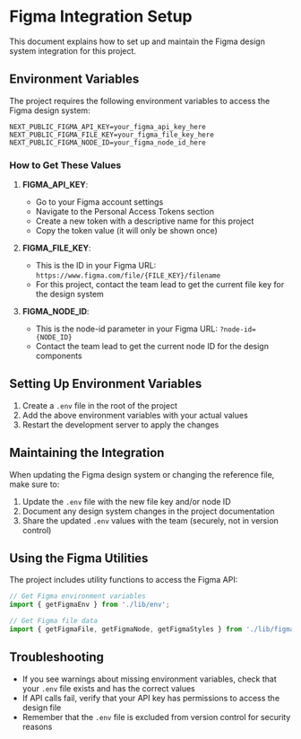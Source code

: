 # Figma Integration Setup

This document explains how to set up and maintain the Figma design system integration for this project.

## Environment Variables

The project requires the following environment variables to access the Figma design system:

```
NEXT_PUBLIC_FIGMA_API_KEY=your_figma_api_key_here
NEXT_PUBLIC_FIGMA_FILE_KEY=your_figma_file_key_here
NEXT_PUBLIC_FIGMA_NODE_ID=your_figma_node_id_here
```

### How to Get These Values

1. **FIGMA_API_KEY**:

   - Go to your Figma account settings
   - Navigate to the Personal Access Tokens section
   - Create a new token with a descriptive name for this project
   - Copy the token value (it will only be shown once)

2. **FIGMA_FILE_KEY**:

   - This is the ID in your Figma URL: `https://www.figma.com/file/{FILE_KEY}/filename`
   - For this project, contact the team lead to get the current file key for the design system

3. **FIGMA_NODE_ID**:
   - This is the node-id parameter in your Figma URL: `?node-id={NODE_ID}`
   - Contact the team lead to get the current node ID for the design components

## Setting Up Environment Variables

1. Create a `.env` file in the root of the project
2. Add the above environment variables with your actual values
3. Restart the development server to apply the changes

## Maintaining the Integration

When updating the Figma design system or changing the reference file, make sure to:

1. Update the `.env` file with the new file key and/or node ID
2. Document any design system changes in the project documentation
3. Share the updated `.env` values with the team (securely, not in version control)

## Using the Figma Utilities

The project includes utility functions to access the Figma API:

```typescript
// Get Figma environment variables
import { getFigmaEnv } from './lib/env';

// Get Figma file data
import { getFigmaFile, getFigmaNode, getFigmaStyles } from './lib/figma';
```

## Troubleshooting

- If you see warnings about missing environment variables, check that your `.env` file exists and has the correct values
- If API calls fail, verify that your API key has permissions to access the design file
- Remember that the `.env` file is excluded from version control for security reasons
